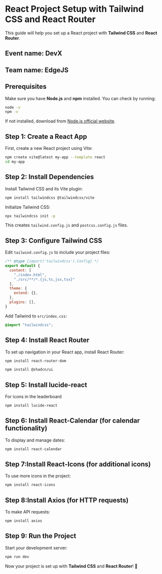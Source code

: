 # React Project Setup with Tailwind CSS and React Router

This guide will help you set up a React project with **Tailwind CSS** and **React Router**.

## Event name: DevX
## Team name: EdgeJS

## Prerequisites
Make sure you have **Node.js** and **npm** installed. You can check by running:

```sh
node -v
npm -v
```

If not installed, download from [Node.js official website](https://nodejs.org/).

## Step 1: Create a React App
First, create a new React project using Vite:

```sh
npm create vite@latest my-app --template react
cd my-app
```

## Step 2: Install Dependencies
Install Tailwind CSS and its Vite plugin:

```sh
npm install tailwindcss @tailwindcss/vite
```

Initialize Tailwind CSS:

```sh
npx tailwindcss init -p
```

This creates `tailwind.config.js` and `postcss.config.js` files.

## Step 3: Configure Tailwind CSS
Edit `tailwind.config.js` to include your project files:

```js
/** @type {import('tailwindcss').Config} */
export default {
  content: [
    "./index.html",
    "./src/**/*.{js,ts,jsx,tsx}"
  ],
  theme: {
    extend: {},
  },
  plugins: [],
}
```

Add Tailwind to `src/index.css`:

```css
@import "tailwindcss";
```

## Step 4: Install React Router
To set up navigation in your React app, install React Router:

```sh
npm install react-router-dom
```
```sh
npm install @shadcn/ui
```
## Step 5: Install lucide-react
For icons in the leaderboard

```sh
npm install lucide-react
```
## Step 6: Install React-Calendar (for calendar functionality)
To display and manage dates:

```sh
npm install react-calendar
```
## Step 7:Install React-Icons (for additional icons)
To use more icons in the project:

```sh
npm install react-icons
```
## Step 8:Install Axios (for HTTP requests)
To make API requests:

```sh
npm install axios
```

## Step 9: Run the Project
Start your development server:

```sh
npm run dev
```

Now your project is set up with **Tailwind CSS** and **React Router**! 🚀

